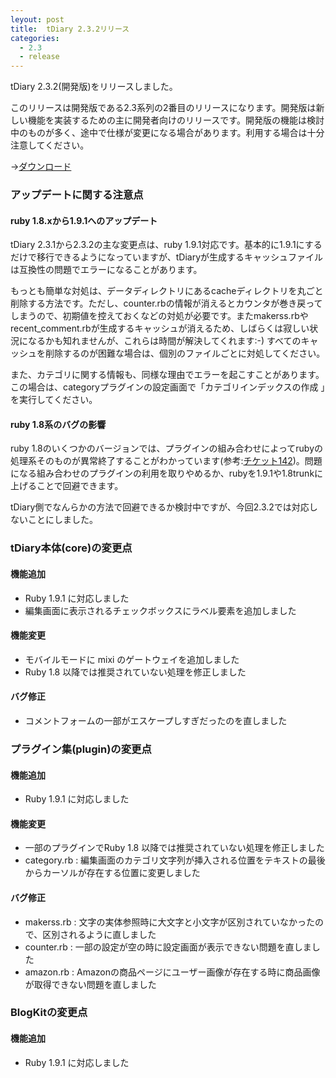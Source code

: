 ```yaml
---
leyout: post
title:  tDiary 2.3.2リリース
categories:
  - 2.3
  - release
---
```

tDiary 2.3.2(開発版)をリリースしました。

このリリースは開発版である2.3系列の2番目のリリースになります。開発版は新しい機能を実装するための主に開発者向けのリリースです。開発版の機能は検討中のものが多く、途中で仕様が変更になる場合があります。利用する場合は十分注意してください。

→[ダウンロード](20021112)

### アップデートに関する注意点
#### ruby 1.8.xから1.9.1へのアップデート
tDiary 2.3.1から2.3.2の主な変更点は、ruby 1.9.1対応です。基本的に1.9.1にするだけで移行できるようになっていますが、tDiaryが生成するキャッシュファイルは互換性の問題でエラーになることがあります。

もっとも簡単な対処は、データディレクトリにあるcacheディレクトリを丸ごと削除する方法です。ただし、counter.rbの情報が消えるとカウンタが巻き戻ってしまうので、初期値を控えておくなどの対処が必要です。またmakerss.rbやrecent_comment.rbが生成するキャッシュが消えるため、しばらくは寂しい状況になるかも知れませんが、これらは時間が解決してくれます:-) すべてのキャッシュを削除するのが困難な場合は、個別のファイルごとに対処してください。

また、カテゴリに関する情報も、同様な理由でエラーを起こすことがあります。この場合は、categoryプラグインの設定画面で「カテゴリインデックスの作成 」を実行してください。

#### ruby 1.8系のバグの影響
ruby 1.8のいくつかのバージョンでは、プラグインの組み合わせによってrubyの処理系そのものが異常終了することがわかっています(参考:[チケット142](http://www.cozmixng.org/retro/projects/tdiary/tickets/142))。問題になる組み合わせのプラグインの利用を取りやめるか、rubyを1.9.1や1.8trunkに上げることで回避できます。

tDiary側でなんらかの方法で回避できるか検討中ですが、今回2.3.2では対応しないことにしました。

### tDiary本体(core)の変更点
#### 機能追加
* Ruby 1.9.1 に対応しました
* 編集画面に表示されるチェックボックスにラベル要素を追加しました

#### 機能変更
* モバイルモードに mixi のゲートウェイを追加しました
* Ruby 1.8 以降では推奨されていない処理を修正しました

#### バグ修正
* コメントフォームの一部がエスケープしすぎだったのを直しました

### プラグイン集(plugin)の変更点
#### 機能追加
* Ruby 1.9.1 に対応しました

#### 機能変更
* 一部のプラグインでRuby 1.8 以降では推奨されていない処理を修正しました
* category.rb : 編集画面のカテゴリ文字列が挿入される位置をテキストの最後からカーソルが存在する位置に変更しました

#### バグ修正
* makerss.rb : 文字の実体参照時に大文字と小文字が区別されていなかったので、区別されるように直しました
* counter.rb : 一部の設定が空の時に設定画面が表示できない問題を直しました
* amazon.rb : Amazonの商品ページにユーザー画像が存在する時に商品画像が取得できない問題を直しました

### BlogKitの変更点
#### 機能追加
* Ruby 1.9.1 に対応しました

